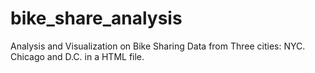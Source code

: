 # bike_share_analysis
Analysis and Visualization on Bike Sharing Data from Three cities: NYC. Chicago and D.C. in a HTML file.
